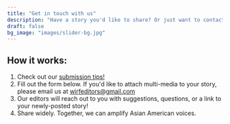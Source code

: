 ```yaml
---
title: "Get in touch with us"
description: "Have a story you'd like to share? Or just want to contact us?"
draft: false
bg_image: "images/slider-bg.jpg"
---
```


## How it works: 

1. Check out our [submission tips!](https://keen-shirley-2fbefd.netlify.app/tips)
2. Fill out the form below. If you'd like to attach multi-media to your story, please email us at [wirfeditors@gmail.com](mailto:wirfeditors@gmail.com)
3. Our editors will reach out to you with suggestions, questions, or a link to your newly-posted story!
4. Share widely. Together, we can amplify Asian American voices.

